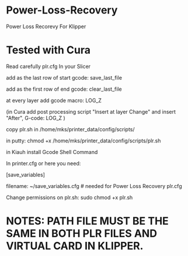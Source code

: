 # Power-Loss-Recovery
Power Loss Recorevy For Klipper

# Tested with Cura
Read carefully plr.cfg
In your Slicer

add as the last row of start gcode: save_last_file

add as the first row of end gcode: clear_last_file

at every layer add gcode macro: LOG_Z

(in Cura add post processing script "Insert at layer Change" and insert "After", G-code: LOG_Z )

copy plr.sh in /home/mks/printer_data/config/scripts/ 

in putty: chmod +x /home/mks/printer_data/config/scripts/plr.sh

in Kiauh install Gcode Shell Command

In printer.cfg or here you need:

[save_variables]

filename: ~/save_variables.cfg # needed for Power Loss Recovery plr.cfg

Change permissions on plr.sh: sudo chmod +x plr.sh

# NOTES: PATH FILE MUST BE THE SAME IN BOTH PLR FILES AND VIRTUAL CARD IN KLIPPER.
